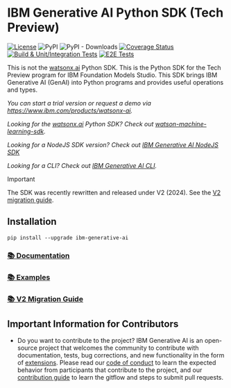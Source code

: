 # IBM Generative AI Python SDK (Tech Preview)

[![License](https://img.shields.io/badge/License-Apache_2.0-blue.svg)](https://github.com/IBM/ibm-generative-ai/blob/main/LICENSE)
![PyPI](https://img.shields.io/pypi/v/ibm-generative-ai)
![PyPI - Downloads](https://img.shields.io/pypi/dm/ibm-generative-ai)
[![Coverage Status](https://coveralls.io/repos/github/IBM/ibm-generative-ai/badge.svg?branch=main)](https://coveralls.io/github/IBM/ibm-generative-ai?branch=main)
[![Build & Unit/Integration Tests](https://github.com/IBM/ibm-generative-ai/actions/workflows/main.yml/badge.svg?branch=main)](https://github.com/IBM/ibm-generative-ai/actions/workflows/main.yml)
[![E2E Tests](https://github.com/IBM/ibm-generative-ai/actions/workflows/e2e-test.yml/badge.svg)](https://github.com/IBM/ibm-generative-ai/actions/workflows/e2e-test.yml)


This is not the [watsonx.ai](https://www.ibm.com/products/watsonx-ai) Python SDK. This is the Python SDK for the Tech Preview program for IBM Foundation Models Studio. This SDK brings IBM Generative AI (GenAI) into Python programs and provides useful operations and types.

*You can start a trial version or request a demo via https://www.ibm.com/products/watsonx-ai.*

*Looking for the [watsonx.ai](https://www.ibm.com/products/watsonx-ai) Python SDK? Check out [watson-machine-learning-sdk](https://ibm.github.io/watson-machine-learning-sdk/foundation_models.html).*

*Looking for a NodeJS SDK version? Check out [IBM Generative AI NodeJS SDK](https://github.com/IBM/ibm-generative-ai-node-sdk.)*

*Looking for a CLI? Check out [IBM Generative AI CLI](https://github.com/IBM/ibm-generative-ai-cli).*

> [!IMPORTANT]
> The SDK was recently rewritten and released under V2 (2024). See the [V2 migration guide](https://ibm.github.io/ibm-generative-ai/v2_migration_guide.html).

## Installation

```
pip install --upgrade ibm-generative-ai
```


### [📚 Documentation](https://ibm.github.io/ibm-generative-ai/)

### [📚 Examples](https://ibm.github.io/ibm-generative-ai/rst_source/examples.html)

### [📚 V2 Migration Guide](https://ibm.github.io/ibm-generative-ai/v2_migration_guide.html)


## Important Information for Contributors
- Do you want to contribute to the project? IBM Generative AI is an open-source project that welcomes the community to contribute with documentation, tests, bug corrections, and new functionality in the form of [extensions](EXTENSIONS.md). Please read our [code of conduct](CODE_OF_CONDUCT.md) to learn the expected behavior from participants that contribute to the project, and our [contribution guide](./CONTRIBUTING.md) to learn the gitflow and steps to submit pull requests.

<!-- vscode-markdown-toc-config
	numbering=false
	autoSave=true
	/vscode-markdown-toc-config -->
<!-- /vscode-markdown-toc -->
